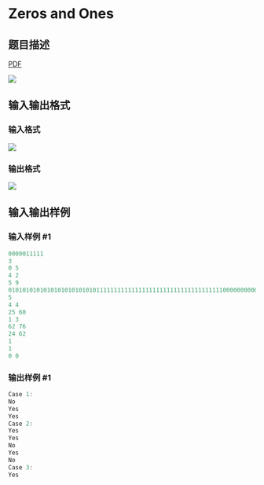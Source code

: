 # Zeros and Ones

## 题目描述

[problemUrl]: https://uva.onlinejudge.org/index.php?option=com_onlinejudge&Itemid=8&category=15&page=show_problem&problem=1265

[PDF](https://uva.onlinejudge.org/external/103/p10324.pdf)

![](https://cdn.luogu.com.cn/upload/vjudge_pic/UVA10324/edfb83c83f0bc13fc7a90cbbec630ecfbe2bc050.png)

## 输入输出格式

### 输入格式

![](https://cdn.luogu.com.cn/upload/vjudge_pic/UVA10324/aaaf845b6a28448878c9244550cbf6f68e0a1320.png)

### 输出格式

![](https://cdn.luogu.com.cn/upload/vjudge_pic/UVA10324/4b9e4ee912c0058cde46a3d2562726cae2457eb0.png)

## 输入输出样例

### 输入样例 #1

```cpp
0000011111
3
0 5
4 2
5 9
01010101010101010101010101111111111111111111111111111111111110000000000000000
5
4 4
25 60
1 3
62 76
24 62
1
1
0 0
```


### 输出样例 #1

```cpp
Case 1:
No
Yes
Yes
Case 2:
Yes
Yes
No
Yes
No
Case 3:
Yes
```


